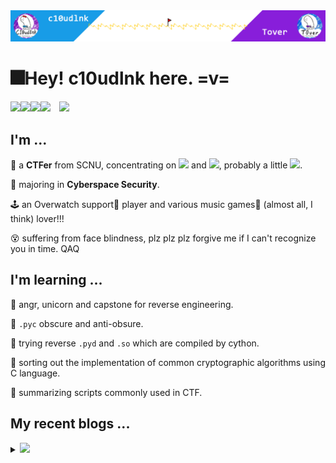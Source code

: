 <img src="headPic_c10udlnk.png" />

# 🎆Hey! c10udlnk here. =v=

<a href="https://c10udlnk.top/" target="_blank"><img src="https://img.shields.io/badge/-📜 c10udlnk's Blog-blueviolet?style=flat-square"></a><a href="https://tover.xyz/" target="_blank"><img src="https://img.shields.io/badge/-📜 Tover's Blog-blue?style=flat-square"></a><a href="https://github.com/c10udlnk" target="_blank"><img src="https://img.shields.io/badge/-github-black?logo=github&style=flat-square"></a><a href="https://0xffff.one/u/c10udlnk" target="_blank"><img src="https://img.shields.io/badge/-💻 0xffff-e8ecf3?style=flat-square"></a>&emsp;<img src="https://komarev.com/ghpvc/?username=c10udlnk&style=plastic&color=pink" />

## I'm ...

🚩 a **CTFer** from SCNU, concentrating on <img src="https://img.shields.io/static/v1?label=&&message=Reverse&style=social"> and <img src="https://img.shields.io/static/v1?label=&message=Misc&style=social">, probably a little <img src="https://img.shields.io/static/v1?label=&message=Hardware&style=social">.

🧭 majoring in **Cyberspace Security**.

🕹 an Overwatch support💉 player and various music games🎼 (almost all, I think) lover!!!

😵 suffering from face blindness, plz plz plz forgive me if I can't recognize you in time. QAQ

## I'm learning ...

📍 angr, unicorn and capstone for reverse engineering.

📍 `.pyc` obscure and anti-obsure.

📍 trying reverse `.pyd` and `.so` which are compiled by cython.

📍 sorting out the implementation of common cryptographic algorithms using C language.

📍 summarizing scripts commonly used in CTF.

## My recent blogs ...

<details>
  <summary><img src="https://img.shields.io/badge/-📢 Click to view more!-blueviolet?style=for-the-badge"></summary>
  <!-- BLOG-POST-LIST:START -->
  
🎇 Mar 02, 2022: [【wp】2022SUSCTF](https://c10udlnk.top/p/wpFor-2022SUSCTF/)

🎇 Feb 23, 2022: [【wp】2022TQLCTF](https://c10udlnk.top/p/wpFor-2022TQLCTF/)

🎇 Jan 25, 2022: [【wp】HWS计划2022硬件安全冬令营线上选拔赛](https://c10udlnk.top/p/wpFor-2022HWSTrial/)

🎇 Nov 23, 2021: [Reading Code rapidly](https://c10udlnk.top/p/blogsFor-ComSec-readingCodes/)

🎇 Nov 15, 2021: [【wp】2021Sloth选拔赛](https://c10udlnk.top/p/wpFor-2021SlothTrial/)

🎇 Nov 01, 2021: [在你的博客里放一只可爱的Spine Model吧~](https://c10udlnk.top/p/blogsFor-hexo-puttingLivelySpineModels/)

🎇 Oct 22, 2021: [Reverse for fun =v=](https://c10udlnk.top/p/trainFor-REfreshman/)

🎇 Oct 07, 2021: [【wp】2021绿城杯](https://c10udlnk.top/p/wpFor-2021lcb/)

🎇 Sep 24, 2021: [WSL/WSL2迁移笔记](https://c10udlnk.top/p/blogsFor-migrating-wsl/)

🎇 Aug 01, 2021: [【wp】2021DASCTF July X CBCTF 4th](https://c10udlnk.top/p/wpFor-2021JulyDASCTF/)
<!-- BLOG-POST-LIST:END -->
</details>

